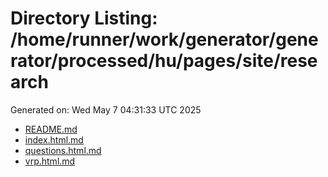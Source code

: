 # Directory Listing: /home/runner/work/generator/generator/processed/hu/pages/site/research
Generated on: Wed May  7 04:31:33 UTC 2025

- [README.md](README.md)
- [index.html.md](index.html.md)
- [questions.html.md](questions.html.md)
- [vrp.html.md](vrp.html.md)
